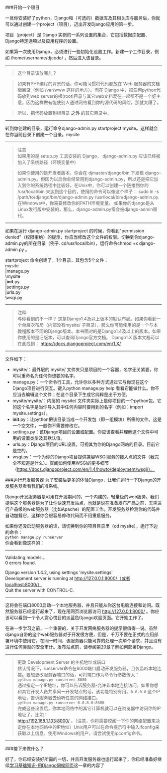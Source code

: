 ###开始一个项目

一旦你安装好了python，Django和（可选的）数据库及其相关库与服务后，你就可以通过创建一个project（项目），迈出开发Django应用的第一步。  

项目（project）是 Django 实例的一系列设置的集合，它包括数据库配置、Django特定选项以及应用程序的设置。  

如果第一次使用Django，必须进行一些初始化设置工作。新建一个工作目录，例如 /home/username/djcode/ ，然后进入该目录。  

- - -
>这个目录该放哪儿？  

>如果有PHP编程的背景的话，你可能习惯将代码都放在 Web 服务器的文档根目录（例如 /var/www 这样的地方）。而在 Django 中，把任何python代码放到web server的根(root)目录与其它web文档混在一起都不是一个好主意，因为这样做有能使别人通过网络看到你的源代码的风险，那就太糟了。  

>所以，把代码放置到根目录 **之外** 的其它目录中。  

- - -

转到你创建的目录，运行命令django-admin.py startproject mysite。这样就会在你当前目录下创建一个目录。mysite  

- - -
>注意  
>如果用的是 setup.py 工具安装的 Django， django-admin.py 应该已经被加入了系统路径（环境变量中）  

>如果你使用的是开发者版本，你会在 djmaster/django/bin 下发现 django-admin.py。但因为以后你会经常用到django-admin.py，所以还是把它加入到你的系统路径中比较好。在Unix中，你可以创建一个链接到你的 /usr/local/bin 来达到这个目的，使用的命令可以像这个样子：
sudo ln -s /path/to/django/bin/django-admin.py /usr/local/bin/django-admin.py.
>在Windows中，你需要修改你的PATH环境变量。
>如果你的django是从Linux发行版中安装的，那么，django-admin.py常会被django-admin替代。

- - -

如果在运行 django-admin.py startproject 的时候，你看到"permission denied"（权限拒绝）的提示，你应当修改这个文件的权限。切换到你django-admin.py的所在目录（例子. cd/usr/local/bin），运行命令chmod +x django-admin.py 。

startproject 命令创建了，1个目录，其包含5个文件：  
mysite  
    |manage.py  
    \mysite  
        |__init__.py  
        |settings.py  
        |urls.py  
        \wsgi.py  

- - -
>注释  
>与你看到的不一样？
>这是Django1.4及以上版本的默认布局。如果你看到一个单层次布局（内部没有mysite/ 子目录），那么你可能使用的是一个与本教程版本不同的Django版本。本书面对的是Django1.4及以上的版本。如果你使用的是旧版本，可以查询Django官方文档。
>Django1.X 版本文档可以在此找到：
>https://docs.djangoproject.com/en/1.X/

- - -

文件如下：  
+ mysite/：最外层的 mysite/ 文件夹只是项目的一个容器，名字无关紧要，你可以重命名为任何你想要的名字。
+ manage.py：一个命令行工具，允许你以多种方式通过它与你现在这个Django项目进行交互。键入python manage.py help 看看它能做什么。你不应当去编辑这个文件；在这个目录下生成它纯粹是出于方便。
+ mysite/mysite/：内层的 mysite/ 文件夹实际上是你项目的一个python包。它的这个名字是当你导入其中任何内容时要用到的名字（例如：import mysite.settings）。
+ __init__.py：让python把该目录当成一个开发包（即一组模块）所需的文件。这是一个空文件，一般你不需要修改它。
+ settings.py：该Django项目的设置或配置。你应该查看并理解这个文件中可用的设置类型及其默认值。
+ urls.py：Django项目的URL设置。可视其为你的Django网站的目录。目前它是空的。
+ wsgi.py：一个为你的Django项目提供兼容WSGI服务的接入点的文件（我完全不知道是什么）。查阅如何使用WSGI的更多细节（https://docs.djangoproject.com/en/1.4/howto/deployment/wsgi/）。

###运行开发服务器
为了安装后更多的体验Django，让我们运行一下Django的开发服务器看看我们的准系统。  

Django开发服务器是可用在开发期间的，一个内建的，轻量级的web服务。我们提供这个服务器是为了让你快速开发站点，也就是说在准备发布产品之前，无需进行产品级的web服务器（比如Apache）的配置工作。开发服务器检测你的代码并自动加载它，这样你会很容易修改代码而不用重启服务。  

如果你还没启动服务器的话，请切换到你的项目目录里（cd mysite），运行下边的命令：  
``python manage.py runserver``  
你会看到像这样的：  
- - -
Validating models...  
0 errors found.  

Django version 1.4.2, using settings 'mysite.settings'  
Development server is running at http://127.0.0.1:8000/（或者localhost:8000/）  
Quit the server with CONTROL-C.  
- - -
这将会在端口8000启动一个本地服务器，并且只能从你这台电脑连接和访问。既然服务器已经运行起来了，现在用网页浏览器访问 http://127.0.0.1:8000/ 。你应该可以看到一个令人赏心悦目的淡蓝色Django欢迎页面。它开始工作了。  

在进一步学习之前，一个重要的，关于开发网络服务器的提示很值得一说。虽然django自带的这个web服务器对于开发很方便，但是，千万不要在正式的应用部署环境中使用它。在同一时间，该服务器只能可靠的处理一次单个请求，并且没有进行任何类型的安全审计。发布站点前，请参阅第20章了解如何部署Django。

- - -
>更改 Development Server 的主机地址或端口  
>默认情况下，runserver命令在8000端口启动开发服务器，且仅监听本地连接。要想更改服务器端口的话，可将端口作为命令行参数传入：  
>``python manage.py runserver 8080``  
>通过指定一个IP地址，你可以告诉服务器-允许非本地连接访问。如果你想和其它开发人员共享同一开发站点的话，该功能特别有用。`0.0.0.0` 这个IP地址，告诉服务器去侦听任意的网络接口。  
>``python manage.py runserver 0.0.0.0:8000``  
>完成这些设置后，你本地网络中的其它计算机就可以在浏览器中访问你的IP地址了。比如：  
>http://192.168.1.103:8000/ 。（注意，你将需要校阅一下你的网络配置来决定你在本地网络中的IP地址）Unix用户可以在命令提示符中输入ifconfig来获取以上信息。使用Windows的用户，请尝试使用ipconfig命令。  

- - -

###接下来做什么？

好了，你已经安装好所需的一切，并且开发服务器也运行起来了，你已经准备好继续[学习基础知识-用Django伺候网页]()这一章的内容了  

